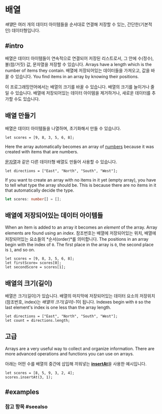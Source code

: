 # 배열

*배열*은 여러 개의 데이터 아이템들을 순서대로 연결해 저장할 수 있는, 간단한(기본적인) 데이터형입니다.

## #intro

배열은 데이터 아이템들이 연속적으로 연결되어 저장된 리스트로서, 그 안에 수(정수), 불(참/거짓) 값, 문자열을 저장할 수 있습니다. Arrays have a length which is the number of items they contain. 배열에 저장되어있는 데이터들을 가져오고, 값을 바꿀 수 있습니다. You find items in an array by knowing their positions.

이 프로그래밍언어에서는 배열의 크기를 바꿀 수 있습니다. 배열의 크기를 늘이거나 줄일 수 있습니다. 배열에 저장되어있는 데이터 아이템을 제거하거나, 새로운 데이터를 추가할 수도 있습니다.

## 배열 만들기

배열은 데이터 아이템들을 나열하며, 초기화해서 만들 수 있습니다.

```block
let scores = [9, 8, 3, 5, 6, 8];
```

Here the array automatically becomes an array of [numbers](/types/number) because it was created with items that are numbers.

[문자열](/types/string)과 같은 다른 데이터형 배열도 만들어 사용할 수 있습니다.

```block
let directions = ["East", "North", "South", "West"];
```

If you want to create an array with no items in it yet (empty array), you have to tell what type the array should be. This is because there are no items in it that automatically decide the type.

```typescript
let scores: number[] = [];
```

## 배열에 저장되어있는 데이터 아이템들

When an item is added to an array it becomes an *element* of the array. Array elements are found using an *index*. 참조번호는 배열에 저장되어있는 위치, 배열에 저장되어있는 요소들의 *순서(order)*를 의미합니다. The positions in an array begin with the index of `0`. The first place in the array is `0`, the second place is `1`, and so on.

```block
let scores = [9, 8, 3, 5, 6, 8];
let firstScore= scores[0];
let secondScore = scores[1];
```

## 배열의 크기(길이)

배열은 크기(길이)가 있습니다. 배열의 마지막에 저장되어있는 데이터 요소의 저장위치(참조번호, index)는 *배열의 크기(길이)-1*이 됩니다. Indexes begin with `0` so the last element's index is one less than the array length.

```block
let directions = ["East", "North", "South", "West"];
let count = directions.length;
```

## 고급

Arrays are a very useful way to collect and organize information. There are more advanced operations and functions you can use on arrays.

아래는 어떤 수를 배열의 중간에 삽입해 끼워넣는 [**insertAt**](/reference/arrays/insert-at)을 사용한 예시입니다.

```block
let scores = [8, 5, 9, 3, 2, 4];
scores.insertAt(3, 1);
```

## #examples

### 참고 항목 #seealso